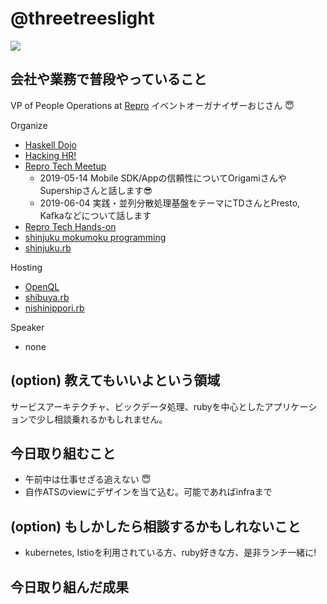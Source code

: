 # @threetreeslight

![](https://avatars3.githubusercontent.com/u/1057490?s=100&v=4)

## 会社や業務で普段やっていること

VP of People Operations at [Repro](https://repro.io)
イベントオーガナイザーおじさん :innocent:

Organize

- [Haskell Dojo](https://shinjukuhs.connpass.com/)
- [Hacking HR!](https://hacking-hr.connpass.com/)
- [Repro Tech Meetup](https://repro-tech.connpass.com/)
  - 2019-05-14 Mobile SDK/Appの信頼性についてOrigamiさんやSupershipさんと話します😎
  - 2019-06-04 実践・並列分散処理基盤をテーマにTDさんとPresto, Kafkaなどについて話します
- [Repro Tech Hands-on](https://repro-tech.connpass.com/)
- [shinjuku mokumoku programming](https://shinjuku-mokumoku.connpass.com/)
- [shinjuku.rb](https://shinjukurb.connpass.com/)

Hosting

- [OpenQL](https://openql.connpass.com/)
- [shibuya.rb](https://shibuyarb.doorkeeper.jp/)
- [nishinippori.rb](https://nishinipporirb.doorkeeper.jp/)

Speaker

- none

## (option) 教えてもいいよという領域

サービスアーキテクチャ、ビックデータ処理、rubyを中心としたアプリケーションで少し相談乗れるかもしれません。

## 今日取り組むこと

- 午前中は仕事せざる追えない :innocent:
- 自作ATSのviewにデザインを当て込む。可能であればinfraまで

## (option) もしかしたら相談するかもしれないこと

- kubernetes, Istioを利用されている方、ruby好きな方、是非ランチ一緒に!

## 今日取り組んだ成果

